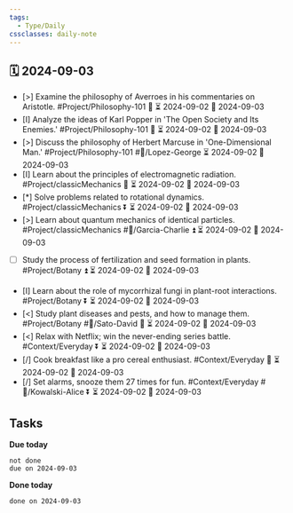 ```yaml
---
tags:
  - Type/Daily
cssclasses: daily-note
---
```


## 🗓️ 2024-09-03

- [>] Examine the philosophy of Averroes in his commentaries on Aristotle. #Project/Philosophy-101 🔽 ⏳ 2024-09-02 📅 2024-09-03
- [I] Analyze the ideas of Karl Popper in 'The Open Society and Its Enemies.' #Project/Philosophy-101 🔽 ⏳ 2024-09-02 📅 2024-09-03
- [>] Discuss the philosophy of Herbert Marcuse in 'One-Dimensional Man.' #Project/Philosophy-101 #👤/Lopez-George ⏳ 2024-09-02 📅 2024-09-03
- [I] Learn about the principles of electromagnetic radiation. #Project/classicMechanics 🔽 ⏳ 2024-09-02 📅 2024-09-03
- [*] Solve problems related to rotational dynamics. #Project/classicMechanics ⏬ ⏳ 2024-09-02 📅 2024-09-03
- [>] Learn about quantum mechanics of identical particles. #Project/classicMechanics #👤/Garcia-Charlie ⏫ ⏳ 2024-09-02 📅 2024-09-03
- [ ] Study the process of fertilization and seed formation in plants. #Project/Botany ⏫ ⏳ 2024-09-02 📅 2024-09-03
- [I] Learn about the role of mycorrhizal fungi in plant-root interactions. #Project/Botany ⏬ ⏳ 2024-09-02 📅 2024-09-03
- [<] Study plant diseases and pests, and how to manage them. #Project/Botany #👤/Sato-David 🔺 ⏳ 2024-09-02 📅 2024-09-03
- [<] Relax with Netflix; win the never-ending series battle. #Context/Everyday ⏬ ⏳ 2024-09-02 📅 2024-09-03
- [/] Cook breakfast like a pro cereal enthusiast. #Context/Everyday 🔺 ⏳ 2024-09-02 📅 2024-09-03
- [/] Set alarms, snooze them 27 times for fun. #Context/Everyday #👤/Kowalski-Alice ⏬ ⏳ 2024-09-02 📅 2024-09-03

## Tasks

**Due today**

```tasks
not done
due on 2024-09-03
```

**Done today**

```tasks
done on 2024-09-03
```
            